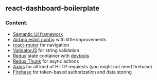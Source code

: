 ## react-dashboard-boilerplate

### Content:

* [Semantic UI framework](https://react.semantic-ui.com)
* [Airbnb eslint config](https://gist.github.com/ragozin-n/93eaa0fcd3beff3e5257d1eb83fa8417) with little improvements
* [react-router](https://github.com/ReactTraining/react-router) for navigation
* [ValidatorJS](https://github.com/chriso/validator.js) for string validation
* [Redux](https://github.com/reactjs/react-redux) state container with [devtools](https://github.com/zalmoxisus/redux-devtools-extension)
* [Redux Thunk](https://github.com/gaearon/redux-thunk) for async actions
* [Axios](https://github.com/axios/axios) for all kind of HTTP requiests (you might not need firebase)
* [Firebase](https://firebase.google.com) for token-based authorization and data storing
